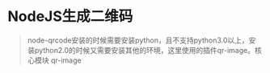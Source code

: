 # NodeJS生成二维码
> node-qrcode安装的时候需要安装python，且不支持python3.0以上，安装python2.0的时候又需要安装其他的环境，这里使用的插件qr-image。核心模块 qr-image